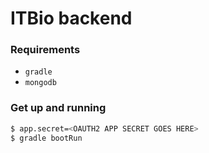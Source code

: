 # ITBio backend

### Requirements

- `gradle`
- `mongodb`

### Get up and running

```sh
$ app.secret=<OAUTH2 APP SECRET GOES HERE>
$ gradle bootRun
```
